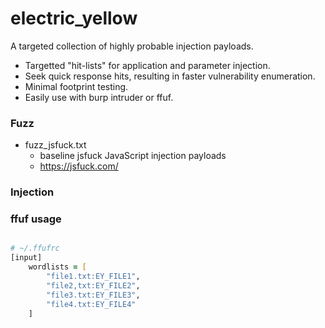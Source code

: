 # electric_yellow

A targeted collection of highly probable injection payloads.

- Targetted "hit-lists" for application and parameter injection.
- Seek quick response hits, resulting in faster vulnerability enumeration.
- Minimal footprint testing.
- Easily use with burp intruder or ffuf.

### Fuzz

- fuzz_jsfuck.txt
  - baseline jsfuck JavaScript injection payloads
  - https://jsfuck.com/

### Injection

### ffuf usage

```zsh

# ~/.ffufrc
[input]
    wordlists = [
        "file1.txt:EY_FILE1",
        "file2,txt:EY_FILE2",
        "file3.txt:EY_FILE3",
        "file4.txt:EY_FILE4"
    ]

```
